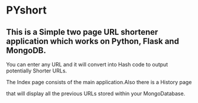 # PYshort

## This is a Simple two page URL shortener application which works on Python, Flask and MongoDB.

You can enter any URL and it will convert into Hash code to output potentially Shorter URLs.

The Index page consists of the main application.Also there is a History page 

that will display all the previous URLs stored within your MongoDatabase.
